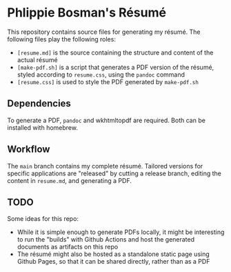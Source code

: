 # Phlippie Bosman's Résumé

This repository contains source files for generating my résumé. The following files play the following roles:

- `[resume.md]` is the source containing the structure and content of the actual résumé
- `[make-pdf.sh]` is a script that generates a PDF version of the résumé, styled according to `resume.css`, using the `pandoc` command
- `[resume.css]` is used to style the PDF generated by `make-pdf.sh` 

## Dependencies

To generate a PDF, `pandoc` and wkhtmltopdf are required. Both can be installed with homebrew.

## Workflow

The `main` branch contains my complete résumé. Tailored versions for specific applications are "released" by cutting a release branch, editing the content in `resume.md`, and generating a PDF.

## TODO

Some ideas for this repo:

- While it is simple enough to generate PDFs locally, it might be interesting to run the "builds" with Github Actions and host the generated documents as artifacts on this repo
- The résumé might also be hosted as a standalone static page using Github Pages, so that it can be shared directly, rather than as a PDF
